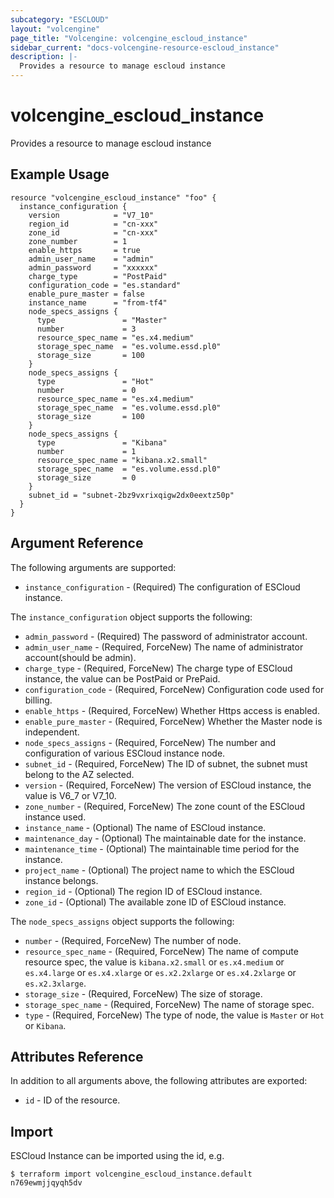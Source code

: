 ```yaml
---
subcategory: "ESCLOUD"
layout: "volcengine"
page_title: "Volcengine: volcengine_escloud_instance"
sidebar_current: "docs-volcengine-resource-escloud_instance"
description: |-
  Provides a resource to manage escloud instance
---
```

# volcengine_escloud_instance
Provides a resource to manage escloud instance
## Example Usage
```hcl
resource "volcengine_escloud_instance" "foo" {
  instance_configuration {
    version            = "V7_10"
    region_id          = "cn-xxx"
    zone_id            = "cn-xxx"
    zone_number        = 1
    enable_https       = true
    admin_user_name    = "admin"
    admin_password     = "xxxxxx"
    charge_type        = "PostPaid"
    configuration_code = "es.standard"
    enable_pure_master = false
    instance_name      = "from-tf4"
    node_specs_assigns {
      type               = "Master"
      number             = 3
      resource_spec_name = "es.x4.medium"
      storage_spec_name  = "es.volume.essd.pl0"
      storage_size       = 100
    }
    node_specs_assigns {
      type               = "Hot"
      number             = 0
      resource_spec_name = "es.x4.medium"
      storage_spec_name  = "es.volume.essd.pl0"
      storage_size       = 100
    }
    node_specs_assigns {
      type               = "Kibana"
      number             = 1
      resource_spec_name = "kibana.x2.small"
      storage_spec_name  = "es.volume.essd.pl0"
      storage_size       = 0
    }
    subnet_id = "subnet-2bz9vxrixqigw2dx0eextz50p"
  }
}
```
## Argument Reference
The following arguments are supported:
* `instance_configuration` - (Required) The configuration of ESCloud instance.

The `instance_configuration` object supports the following:

* `admin_password` - (Required) The password of administrator account.
* `admin_user_name` - (Required, ForceNew) The name of administrator account(should be admin).
* `charge_type` - (Required, ForceNew) The charge type of ESCloud instance, the value can be PostPaid or PrePaid.
* `configuration_code` - (Required, ForceNew) Configuration code used for billing.
* `enable_https` - (Required, ForceNew) Whether Https access is enabled.
* `enable_pure_master` - (Required, ForceNew) Whether the Master node is independent.
* `node_specs_assigns` - (Required, ForceNew) The number and configuration of various ESCloud instance node.
* `subnet_id` - (Required, ForceNew) The ID of subnet, the subnet must belong to the AZ selected.
* `version` - (Required, ForceNew) The version of ESCloud instance, the value is V6_7 or V7_10.
* `zone_number` - (Required, ForceNew) The zone count of the ESCloud instance used.
* `instance_name` - (Optional) The name of ESCloud instance.
* `maintenance_day` - (Optional) The maintainable date for the instance.
* `maintenance_time` - (Optional) The maintainable time period for the instance.
* `project_name` - (Optional) The project name  to which the ESCloud instance belongs.
* `region_id` - (Optional) The region ID of ESCloud instance.
* `zone_id` - (Optional) The available zone ID of ESCloud instance.

The `node_specs_assigns` object supports the following:

* `number` - (Required, ForceNew) The number of node.
* `resource_spec_name` - (Required, ForceNew) The name of compute resource spec, the value is `kibana.x2.small` or `es.x4.medium` or `es.x4.large` or `es.x4.xlarge` or `es.x2.2xlarge` or `es.x4.2xlarge` or `es.x2.3xlarge`.
* `storage_size` - (Required, ForceNew) The size of storage.
* `storage_spec_name` - (Required, ForceNew) The name of storage spec.
* `type` - (Required, ForceNew) The type of node, the value is `Master` or `Hot` or `Kibana`.

## Attributes Reference
In addition to all arguments above, the following attributes are exported:
* `id` - ID of the resource.



## Import
ESCloud Instance can be imported using the id, e.g.
```
$ terraform import volcengine_escloud_instance.default n769ewmjjqyqh5dv
```

